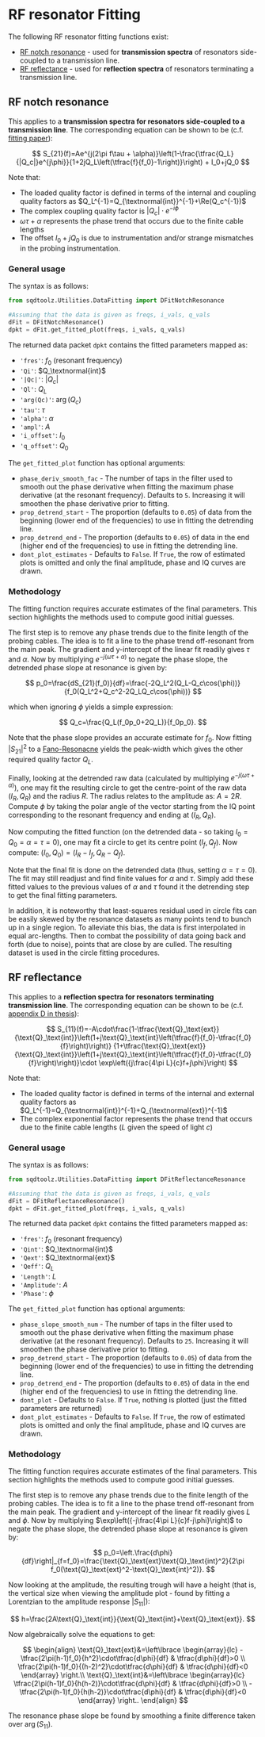 # RF resonator Fitting

The following RF resonator fitting functions exist:

- [RF notch resonance](#rf-notch-resonance) - used for **transmission spectra** of resonators side-coupled to a transmission line.
- [RF reflectance](#rf-reflectance) - used for **reflection spectra** of resonators terminating a transmission line.


## RF notch resonance

This applies to a **transmission spectra for resonators side-coupled to a transmission line**. The corresponding equation can be shown to be (c.f. [fitting paper](https://pubs.aip.org/aip/rsi/article-abstract/86/2/024706/360955/Efficient-and-robust-analysis-of-complex?redirectedFrom=fulltext)):

$$
S_{21}(f)=Ae^{j(2\pi f\tau + \alpha)}\left(1-\frac{\tfrac{Q_L}{|Q_c|}e^{j\phi}}{1+2jQ_L\left(\tfrac{f}{f_0}-1\right)}\right) + I_0+jQ_0
$$

Note that:
- The loaded quality factor is defined in terms of the internal and coupling quality factors as $Q_L^{-1}=Q_{\textnormal{int}}^{-1}+\Re(Q_c^{-1})$
- The complex coupling quality factor is $|Q_c|\cdot e^{-i\phi}$
- $\omega\tau+\alpha$ represents the phase trend that occurs due to the finite cable lengths
- The offset $I_0+jQ_0$ is due to instrumentation and/or strange mismatches in the probing instrumentation.

### General usage

The syntax is as follows:

```python
from sqdtoolz.Utilities.DataFitting import DFitNotchResonance

#Assuming that the data is given as freqs, i_vals, q_vals
dFit = DFitNotchResonance()
dpkt = dFit.get_fitted_plot(freqs, i_vals, q_vals)
```

The returned data packet `dpkt` contains the fitted parameters mapped as:

- `'fres'`: $f_0$ (resonant frequency)
- `'Qi'`: $Q_\textnormal{int}$
- `'|Qc|'`: $|Q_c|$
- `'Ql'`: $Q_L$
- `'arg(Qc)'`: $\arg(Q_c)$
- `'tau'`: $\tau$
- `'alpha'`: $\alpha$
- `'ampl'`: $A$
- `'i_offset'`: $I_0$
- `'q_offset'`: $Q_0$

The `get_fitted_plot` function has optional arguments:

- `phase_deriv_smooth_fac` - The number of taps in the filter used to smooth out the phase derivative when fitting the maximum phase derivative (at the resonant frequency). Defaults to `5`. Increasing it will smoothen the phase derivative prior to fitting.
- `prop_detrend_start` - The proportion (defaults to `0.05`) of data from the beginning (lower end of the frequencies) to use in fitting the detrending line.
- `prop_detrend_end` - The proportion (defaults to `0.05`) of data in the end (higher end of the frequencies) to use in fitting the detrending line.
- `dont_plot_estimates` - Defaults to `False`. If `True`, the row of estimated plots is omitted and only the final amplitude, phase and IQ curves are drawn.

### Methodology

The fitting function requires accurate estimates of the final parameters. This section highlights the methods used to compute good initial guesses.

The first step is to remove any phase trends due to the finite length of the probing cables. The idea is to fit a line to the phase trend off-resonant from the main peak. The gradient and y-intercept of the linear fit readily gives $\tau$ and $\alpha$. Now by multiplying $e^{-j(\omega\tau+\alpha)}$ to negate the phase slope, the detrended phase slope at resonance is given by:

$$
p_0=\frac{dS_{21}(f_0)}{df}=\frac{-2Q_L^2(Q_L-Q_c\cos(\phi))}{f_0(Q_L^2+Q_c^2-2Q_LQ_c\cos(\phi))}
$$

which when ignoring $\phi$ yields a simple expression:

$$
Q_c=\frac{Q_L(f_0p_0+2Q_L)}{f_0p_0}.
$$

Note that the phase slope provides an accurate estimate for $f_0$. Now fitting $|S_{21}|^2$ to a [Fano-Resonacne](Data_Fitting.md#fano-resonance) yields the peak-width which gives the other required quality factor $Q_L$.

Finally, looking at the detrended raw data (calculated by multiplying $e^{-j(\omega\tau+\alpha)}$), one may fit the resulting circle to get the centre-point of the raw data $(I_R, Q_R)$ and the radius $R$. The radius relates to the amplitude as: $A=2R$. Compute $\phi$ by taking the polar angle of the vector starting from the IQ point corresponding to the resonant frequency and ending at $(I_R,Q_R)$.

Now computing the fitted function (on the detrended data - so taking $I_0=Q_0=\alpha=\tau=0$), one may fit a circle to get its centre point $(I_f,Q_f)$. Now compute: $(I_0,Q_0)=(I_R-I_f, Q_R-Q_f)$.

Note that the final fit is done on the detrended data (thus, setting $\alpha=\tau=0$). The fit may still readjust and find finite values for $\alpha$ and $\tau$. Simply add these fitted values to the previous values of $\alpha$ and $\tau$ found it the detrending step to get the final fitting parameters.

In addition, it is noteworthy that least-squares residual used in circle fits can be easily skewed by the resonance datasets as many points tend to bunch up in a single region. To alleviate this bias, the data is first interpolated in equal arc-lengths. Then to combat the possibility of data going back and forth (due to noise), points that are close by are culled. The resulting dataset is used in the circle fitting procedures.


## RF reflectance

This applies to a **reflection spectra for resonators terminating transmission line**. The corresponding equation can be shown to be (c.f. [appendix D in thesis](https://unsworks.unsw.edu.au/entities/publication/6d9ea387-bc52-49d2-b5c2-6979779f4d30)):

$$
S_{11}(f)=-A\cdot\frac{1-\tfrac{\text{Q}_\text{ext}}{\text{Q}_\text{int}}\left(1+j\text{Q}_\text{int}\left(\tfrac{f}{f_0}-\tfrac{f_0}{f}\right)\right)}
{1+\tfrac{\text{Q}_\text{ext}}{\text{Q}_\text{int}}\left(1+j\text{Q}_\text{int}\left(\tfrac{f}{f_0}-\tfrac{f_0}{f}\right)\right)}\cdot \exp\left({j\frac{4\pi L}{c}f+j\phi}\right)
$$

Note that:
- The loaded quality factor is defined in terms of the internal and external quality factors as $Q_L^{-1}=Q_{\textnormal{int}}^{-1}+Q_{\textnormal{ext}}^{-1}$
- The complex exponential factor represents the phase trend that occurs due to the finite cable lengths ($L$ given the speed of light $c$)


### General usage

The syntax is as follows:

```python
from sqdtoolz.Utilities.DataFitting import DFitReflectanceResonance

#Assuming that the data is given as freqs, i_vals, q_vals
dFit = DFitReflectanceResonance()
dpkt = dFit.get_fitted_plot(freqs, i_vals, q_vals)
```

The returned data packet `dpkt` contains the fitted parameters mapped as:

- `'fres'`: $f_0$ (resonant frequency)
- `'Qint'`: $Q_\textnormal{int}$
- `'Qext'`: $Q_\textnormal{ext}$
- `'Qeff'`: $Q_L$
- `'Length'`: $L$
- `'Amplitude'`: $A$
- `'Phase'`: $\phi$

The `get_fitted_plot` function has optional arguments:

- `phase_slope_smooth_num` - The number of taps in the filter used to smooth out the phase derivative when fitting the maximum phase derivative (at the resonant frequency). Defaults to `25`. Increasing it will smoothen the phase derivative prior to fitting.
- `prop_detrend_start` - The proportion (defaults to `0.05`) of data from the beginning (lower end of the frequencies) to use in fitting the detrending line.
- `prop_detrend_end` - The proportion (defaults to `0.05`) of data in the end (higher end of the frequencies) to use in fitting the detrending line.
- `dont_plot` - Defaults to `False`. If `True`, nothing is plotted (just the fitted parameters are returned)
- `dont_plot_estimates` - Defaults to `False`. If `True`, the row of estimated plots is omitted and only the final amplitude, phase and IQ curves are drawn.

### Methodology

The fitting function requires accurate estimates of the final parameters. This section highlights the methods used to compute good initial guesses.

The first step is to remove any phase trends due to the finite length of the probing cables. The idea is to fit a line to the phase trend off-resonant from the main peak. The gradient and y-intercept of the linear fit readily gives $L$ and $\phi$. Now by multiplying $\exp\left({-j\frac{4\pi L}{c}f-j\phi}\right)$ to negate the phase slope, the detrended phase slope at resonance is given by:

$$
p_0=\left.\frac{d\phi}{df}\right|_{f=f_0}=\frac{\text{Q}_\text{ext}\text{Q}_\text{int}^2}{2\pi f_0(\text{Q}_\text{ext}^2-\text{Q}_\text{int}^2)}.
$$

Now looking at the amplitude, the resulting trough will have a height (that is, the vertical size when viewing the amplitude plot - found by fitting a Lorentzian to the amplitude response $|S_{11}|$):

$$
h=\frac{2A\text{Q}_\text{int}}{\text{Q}_\text{int}+\text{Q}_\text{ext}}.
$$

Now algebraically solve the equations to get:

$$
\begin{align}
\text{Q}_\text{ext}&=\left\lbrace
\begin{array}{lc}
-\tfrac{2\pi(h-1)f_0}{h^2}\cdot\tfrac{d\phi}{df} & \tfrac{d\phi}{df}>0 \\
\tfrac{2\pi(h-1)f_0}{(h-2)^2}\cdot\tfrac{d\phi}{df} & \tfrac{d\phi}{df}<0
\end{array}
\right.\\
\text{Q}_\text{int}&=\left\lbrace
\begin{array}{lc}
\tfrac{2\pi(h-1)f_0}{h(h-2)}\cdot\tfrac{d\phi}{df} & \tfrac{d\phi}{df}>0 \\
-\tfrac{2\pi(h-1)f_0}{h(h-2)}\cdot\tfrac{d\phi}{df} & \tfrac{d\phi}{df}<0
\end{array}
\right..
\end{align}
$$

The resonance phase slope be found by smoothing a finite difference taken over $\arg(S_{11})$.
